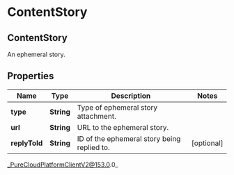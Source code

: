 # ContentStory

## ContentStory
An ephemeral story.

## Properties

|Name | Type | Description | Notes|
|------------ | ------------- | ------------- | -------------|
| **type** | **String** | Type of ephemeral story attachment. | |
| **url** | **String** | URL to the ephemeral story. | |
| **replyToId** | **String** | ID of the ephemeral story being replied to. | [optional] |



_PureCloudPlatformClientV2@153.0.0_
